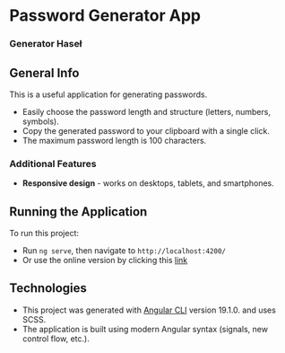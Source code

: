# Password Generator App
### Generator Haseł

## General Info
This is a useful application for generating passwords.
* Easily choose the password length and structure (letters, numbers, symbols).
* Copy the generated password to your clipboard with a single click.
* The maximum password length is 100 characters.

### Additional Features
* **Responsive design** - works on desktops, tablets, and smartphones.
 
## Running the Application
To run this project:
* Run `ng serve`, then navigate to `http://localhost:4200/`
* Or use the online version by clicking this [link](https://piotr-woz.github.io/Password-Generator-App/)

## Technologies
* This project was generated with [Angular CLI](https://github.com/angular/angular-cli) version 19.1.0. and uses SCSS.
* The application is built using modern Angular syntax (signals, new control flow, etc.).
